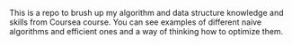 This is a repo to brush up my algorithm and data structure knowledge and skills from Coursea course. You can see examples of different naive algorithms and efficient ones and a way of thinking how to optimize them.
